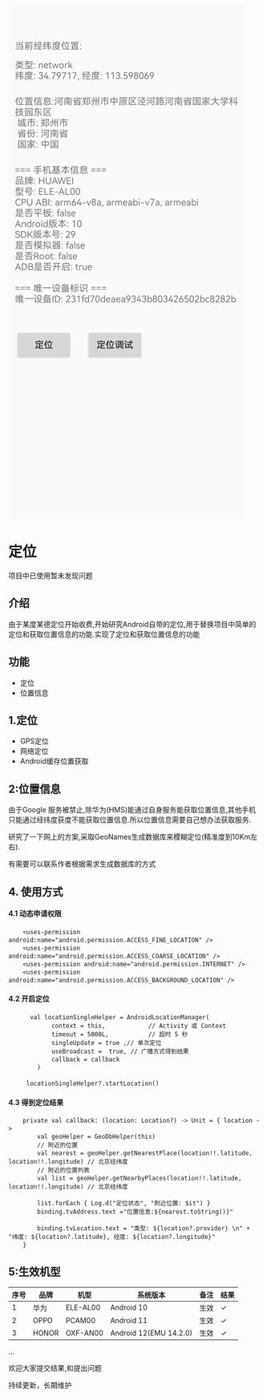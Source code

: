 
![效果图](picture/222.png)
# 定位

项目中已使用暂未发现问题

## 介绍
由于某度某德定位开始收费,开始研究Android自带的定位,用于替换项目中简单的定位和获取位置信息的功能.实现了定位和获取位置信息的功能


## 功能
- 定位
- 位置信息

## 1.定位

- GPS定位
- 网络定位
- Android缓存位置获取

## 2:位置信息
由于Google 服务被禁止,除华为(HMS)能通过自身服务能获取位置信息,其他手机只能通过经纬度获度不能获取位置信息.所以位置信息需要自己想办法获取服务.

研究了一下网上的方案,采取GeoNames生成数据库来模糊定位(精准度到10Km左右).

有需要可以联系作者根据需求生成数据库的方式


## 4. 使用方式

#### 4.1 动态申请权限

```
    <uses-permission android:name="android.permission.ACCESS_FINE_LOCATION" />
    <uses-permission android:name="android.permission.ACCESS_COARSE_LOCATION" />
    <uses-permission android:name="android.permission.INTERNET" />
    <uses-permission android:name="android.permission.ACCESS_BACKGROUND_LOCATION" />
```

#### 4.2 开启定位


```
      val locationSingleHelper = AndroidLocationManager(
            context = this,            // Activity 或 Context
            timeout = 5000L,           // 超时 5 秒
            singleUpdate = true ,// 单次定位
            useBroadcast =  true, // 广播方式得到结果
            callback = callback
        )

     locationSingleHelper?.startLocation()
```


#### 4.3 得到定位结果


```
    private val callback: (location: Location?) -> Unit = { location ->
        val geoHelper = GeoDbHelper(this)
        // 附近的位置
        val nearest = geoHelper.getNearestPlace(location!!.latitude, location!!.longitude) // 北京经纬度
        // 附近的位置列表
        val list = geoHelper.getNearbyPlaces(location!!.latitude, location!!.longitude) // 北京经纬度

        list.forEach { Log.d("定位状态", "附近位置: $it") }
        binding.tvAddress.text ="位置信息:${nearest.toString()}"

        binding.tvLocation.text = "类型: ${location?.provider} \n" + "纬度: ${location?.latitude}, 经度: ${location?.longitude}"
    }

```



## 5:生效机型
| 序号 | 品牌    | 机型       | 系统版本                             | 备注 | 结果 |
|----|-------|----------|----------------------------------|----|----|
| 1  | 华为    | ELE-AL00 | Android 10                       | 生效 | ✓  |
| 2  | OPPO  | PCAM00   | Android 11                       | 生效 | ✓  |
| 3  | HONOR | OXF-AN00 | Android 12(EMU 14.2.0) | 生效 | ✓  |

...





欢迎大家提交结果,和提出问题

持续更新，长期维护

